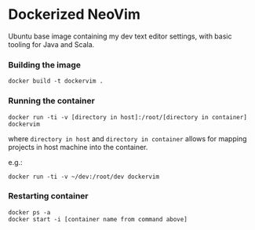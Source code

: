 # Dockerized NeoVim

Ubuntu base image containing my dev text editor settings, with basic tooling for Java and Scala.

### Building the image
    docker build -t dockervim .

### Running the container
    docker run -ti -v [directory in host]:/root/[directory in container] dockervim

where `directory in host` and `directory in container` allows for mapping projects in host machine into the container.

e.g.:

    docker run -ti -v ~/dev:/root/dev dockervim

### Restarting container
    docker ps -a
    docker start -i [container name from command above]
